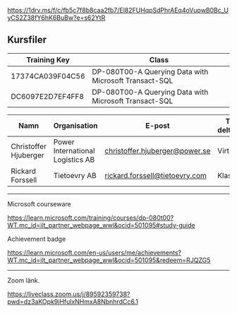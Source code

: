 https://1drv.ms/f/c/fb5c7f8b8caa2fb7/El82FUHqpSdPhrAEq4oVupwB0Bc_UyCS2Z38fY6hK6BuBw?e=s62YtR

Kursfiler
----------------------------------------------------------------------------

| Training Key     | Class                                                 |
| ---------------- | ----------------------------------------------------- |
| 17374CA039F04C56 | DP-080T00-A Querying Data with Microsoft Transact-SQL |
| DC6097E2D7EF4FF8 | DP-080T00-A Querying Data with Microsoft Transact-SQL |

| Namn                  | Organisation                     | E-post                                                                  | Typ av deltagande |
| --------------------- | -------------------------------- | ----------------------------------------------------------------------- | ----------------- |
| Christoffer Hjuberger | Power International Logistics AB | [christoffer.hjuberger@power.se](mailto:christoffer.hjuberger@power.se) | Virtuellt         |
| Rickard Forssell      | Tietoevry AB                     | [rickard.forssell@tietoevry.com](mailto:rickard.forssell@tietoevry.com) | Klassrum          |


--------------------------------------------------------------------------------

Microsoft courseware

https://learn.microsoft.com/training/courses/dp-080t00?WT.mc_id=ilt_partner_webpage_wwl&ocid=501095#study-guide

Achievement badge

https://learn.microsoft.com/en-us/users/me/achievements?WT.mc_id=ilt_partner_webpage_wwl&ocid=501095&redeem=RJQZG5

---------------------------------------------------------------------------------

Zoom länk.

https://liveclass.zoom.us/j/89592359738?pwd=dz3aKOpk9jHfulxNHmxA8NbnhrdCc6.1

